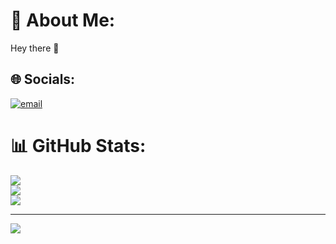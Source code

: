 # 💫 About Me:
Hey there 👋


## 🌐 Socials:
[![email](https://img.shields.io/badge/Email-D14836?logo=gmail&logoColor=white)](mailto:openved.org@gmail.com) 
# 📊 GitHub Stats:
![](https://github-readme-stats.vercel.app/api?username=OpenVED&theme=graywhite&hide_border=true&include_all_commits=true&count_private=false)<br/>
![](https://nirzak-streak-stats.vercel.app/?user=OpenVED&theme=graywhite&hide_border=true)<br/>
![](https://github-readme-stats.vercel.app/api/top-langs/?username=OpenVED&theme=graywhite&hide_border=true&include_all_commits=true&count_private=false&layout=compact)

---
[![](https://visitcount.itsvg.in/api?id=OpenVED&icon=2&color=13)](https://visitcount.itsvg.in)

<!-- Proudly created with GPRM ( https://gprm.itsvg.in ) -->
